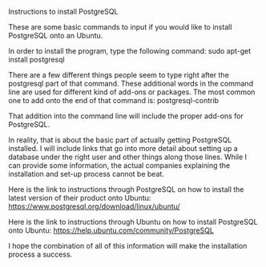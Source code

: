 Instructions to install PostgreSQL

These are some basic commands to input if you would like to install PostgreSQL onto an Ubuntu.

In order to install the program, type the following command:
sudo apt-get install postgresql

There are a few different things people seem to type right after the postgresql part of that command. These additional words in the command line are used for different kind of add-ons or packages. The most common one to add onto the end of that command is:
postgresql-contrib

That addition into the command line will include the proper add-ons for PostgreSQL.

In reality, that is about the basic part of actually getting PostgreSQL installed. I will include links that go into more detail about setting up a database under the right user and other things along those lines. While I can provide some information, the actual companies explaining the installation and set-up process cannot be beat. 

Here is the link to instructions through PostgreSQL on how to install the latest version of their product onto Ubuntu: 
https://www.postgresql.org/download/linux/ubuntu/

Here is the link to instructions through Ubuntu on how to install PostgreSQL onto Ubuntu: 
https://help.ubuntu.com/community/PostgreSQL

I hope the combination of all of this information will make the installation process a success. 
